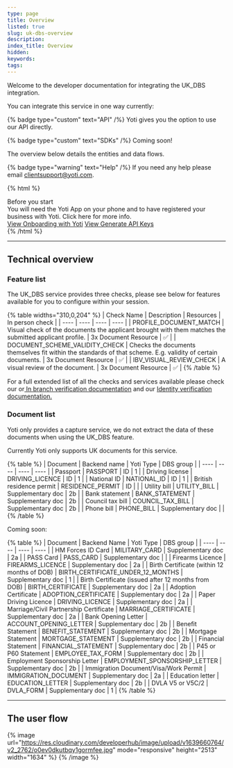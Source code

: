 ```yaml
---
type: page
title: Overview
listed: true
slug: uk-dbs-overview
description: 
index_title: Overview
hidden: 
keywords: 
tags: 
---
```


Welcome to the developer documentation for integrating the UK_DBS integration.

You can integrate this service in one way currently:

{% badge type="custom" text="API" /%} Yoti gives you the option to use our API directly.

{% badge type="custom" text="SDKs" /%}  Coming soon!

The overview below details the entities and data flows.

{% badge type="warning" text="Help" /%} If you need any help please email [clientsupport@yoti.com](mailto:clientsupport@yoti.com).

{% html %}
<div class="alert-BYS">
   <div class="alert-title" id="BYS">
      Before you start
   </div>
   <div class="alert-text" >
      You will need the Yoti App on your phone and to have registered your business with Yoti. Click here for more info.
   </div>
   <div class="alert-links"> 
         <a target="_self" href="https://developers.yoti.com/visual-review-check/getting-started">View Onboarding with Yoti</a>
      <a target="_self" href="https://developers.yoti.com/visual-review-check/production-keys">View Generate API Keys</a> 
   </div>
</div>
{% /html %}

---

## Technical overview

### Feature list

The UK_DBS service provides three checks, please see below for features available for you to configure within your session.

{% table widths="310,0,204" %}
| Check Name | Description | Resources | In person check | 
| ---- | ---- | ---- | ---- | 
| PROFILE_DOCUMENT_MATCH | Visual check of the documents the applicant brought with them matches the submitted applicant profile. | 3x Document Resource | ✅ | 
| DOCUMENT_SCHEME_VALIDITY_CHECK | Checks the documents themselves fit within the standards of that scheme. E.g. validity of certain documents. | 3x Document Resource | ✅ | 
| IBV_VISUAL_REVIEW_CHECK | A visual review of the document. | 3x Document Resource | ✅ | 
{% /table %}

For a full extended list of all the checks and services available please check our or[ In branch verification documentation](/identity-verification/in-branch-overview) and our [Identity verification documentation. ](/identity-verification/overview#feature-list)

### Document list

Yoti only provides a capture service, we do not extract the data of these documents when using the UK_DBS feature.

Currently Yoti only supports UK documents for this service.

{% table %}
| Document | Backend name | Yoti Type | DBS group | 
| ---- | ---- | ---- | ---- | 
| Passport | PASSPORT | ID | 1 | 
| Driving license | DRIVING_LICENCE | ID | 1 | 
| National ID | NATIONAL_ID | ID | 1 | 
| British residence permit | RESIDENCE_PERMIT | ID |  | 
| Utility bill | UTILITY_BILL | Supplementary doc | 2b | 
| Bank statement | BANK_STATEMENT | Supplementary doc | 2b | 
| Council tax bill | COUNCIL_TAX_BILL | Supplementary doc | 2b | 
| Phone bill | PHONE_BILL | Supplementary doc |  | 
{% /table %}

Coming soon:

{% table %}
| Document | Backend Name | Yoti Type | DBS group | 
| ---- | ---- | ---- | ---- | 
| HM Forces ID Card | MILITARY_CARD | Supplementary doc | 2a | 
| PASS Card | PASS_CARD | Supplementary doc |  | 
| Firearms Licence | FIREARMS_LICENCE | Supplementary doc | 2a | 
| Birth Certificate (within 12 months of DOB) | BIRTH_CERTIFICATE_UNDER_12_MONTHS | Supplementary doc | 1 | 
| Birth Certificate (issued after 12 months from DOB) | BIRTH_CERTIFICATE | Supplementary doc | 2a | 
| Adoption Certificate | ADOPTION_CERTIFICATE | Supplementary doc | 2a | 
| Paper Driving Licence | DRIVING_LICENCE | Supplementary doc | 2a | 
| Marriage/Civil Partnership Certificate | MARRIAGE_CERTIFICATE | Supplementary doc | 2a | 
| Bank Opening Letter | ACCOUNT_OPENING_LETTER | Supplementary doc | 2b | 
| Benefit Statement | BENEFIT_STATEMENT | Supplementary doc | 2b | 
| Mortgage Statement | MORTGAGE_STATEMENT | Supplementary doc | 2b | 
| Financial Statement | FINANCIAL_STATEMENT | Supplementary doc | 2b | 
| P45 or P60 Statement | EMPLOYEE_TAX_FORM | Supplementary doc | 2b | 
| Employment Sponsorship Letter | EMPLOYMENT_SPONSORSHIP_LETTER | Supplementary doc | 2b | 
| Immigration Document/Visa/Work Permit | IMMIGRATION_DOCUMENT | Supplementary doc | 2a | 
| Education letter | EDUCATION_LETTER | Supplementary doc | 2b | 
| DVLA V5 or V5C/2 | DVLA_FORM | Supplementary doc | 1 | 
{% /table %}

---

## The user flow

{% image url="https://res.cloudinary.com/developerhub/image/upload/v1639660764/v2_2762/o0ev0dkutbqy1gormfee.jpg" mode="responsive" height="2513" width="1634" %}
{% /image %}